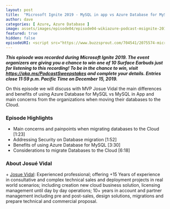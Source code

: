```yaml
---
layout: post
title:  "Microsoft Ignite 2019 - MySQL in app vs Azure Database for MySQL: Which one is better for me?"
author: dave
categories: [ Azure, Azure Database ]
image: assets/images/episode04/episode04-wikiazure-podcast-msignite-2019-AzureDatabaseForMySQL.png
featured: true
hidden: false
episodeURI: <script src="https://www.buzzsprout.com/704541/2075574-microsoft-ignite-2019-mysql-in-app-vs-azure-database-for-mysql-which-one-is-better-for-me.js?player=small" type="text/javascript" charset="utf-8"></script>
---
```



<p>
<script src="https://www.buzzsprout.com/704541/2075574-microsoft-ignite-2019-mysql-in-app-vs-azure-database-for-mysql-which-one-is-better-for-me.js?player=small" type="text/javascript" charset="utf-8"></script>
</p>
<p style="font-style: oblique;font-weight: bolder;">
This episode was recorded during Microsoft Ignite 2019. The event organizers are giving you a chance to win one of 10 Surface Earbuds just for listening to this recording! To be in the chance to win, visit <a href="https://aka.ms/PodcastSweepstakes" target="_blank">https://aka.ms/PodcastSweepstakes</a> and complete your details. Entries close 11:59 p.m. Pacific Time on December 15, 2019.</p>

On this episode we will discuss with MVP Josue Vidal the main differences and benefits of using Azure Database for MySQL vs MySQL in App and main concerns from the organizations when moving their databases to the Cloud.

<h3>Episode Highlights</h3>

 + Main concerns and painpoints when migrating databases to the Cloud [1:23]
 + Addressing Security on Database migration [1:52]
 + Benefits of using Azure Database for MySQL [3:30]
 + Considerations to migrate Databases to the Cloud [6:18]
 

<h3>About Josué Vidal</h3>
+ <a href="https://www.linkedin.com/in/josuevidal/" target="_blank">Josue Vidal</a>: Experienced professional; offering +15 Years of experience in consultative and complex technical sales and deployment projects in real world scenarios; including creation new cloud business solution, licensing management until day by day operations; 10+ years in account and partner management including pre and post-sales, design solutions, migrations and prepare technical and commercial proposal.



